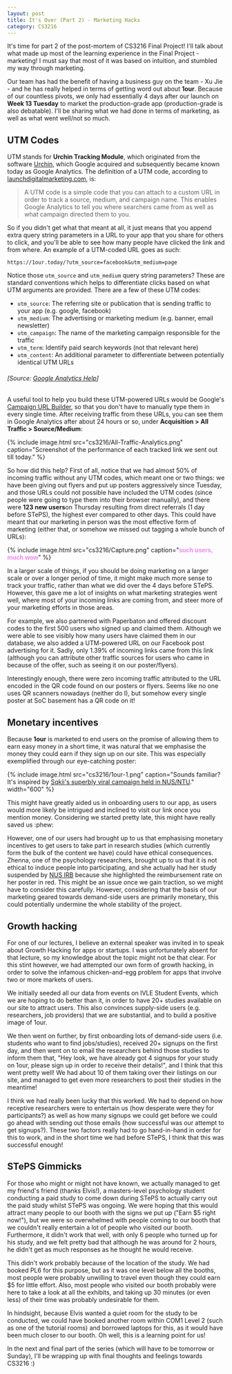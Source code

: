 ```yaml
---
layout: post
title: It's Over (Part 2) - Marketing Hacks
category: CS3216
---
```


It's time for part 2 of the post-mortem of CS3216 Final Project! I'll talk about what made up most of the learning experience in the Final Project - marketing! I must say that most of it was based on intuition, and stumbled my way through marketing. 

Our team has had the benefit of having a business guy on the team - Xu Jie - and he has really helped in terms of getting word out about **1our**. Because of our countless pivots, we only had essentially 4 days after our launch on **Week 13 Tuesday** to market the production-grade app (production-grade is also debatable). I'll be sharing what we had done in terms of marketing, as well as what went well/not so much.

## UTM Codes

UTM stands for **Urchin Tracking Module**, which originated from the software [Urchin](https://en.wikipedia.org/wiki/Urchin_(software)), which Google acquired and subsequently became known today as Google Analytics. The definition of a UTM code, according to [launchdigitalmarketing.com](https://www.launchdigitalmarketing.com/what-are-utm-codes/), is:

> A UTM code is a simple code that you can attach to a custom URL in order to track a source, medium, and campaign name. This enables Google Analytics to tell you where searchers came from as well as what campaign directed them to you.

So if you didn't get what that meant at all, it just means that you append extra query string parameters in a URL to your app that you share for others to click, and you'll be able to see how many people have clicked the link and from where. An example of a UTM-coded URL goes as such:

`https://1our.today/?utm_source=facebook&utm_medium=page`

Notice those `utm_source` and `utm_medium` query string parameters? These are standard conventions which helps to differentiate clicks based on what UTM arguments are provided. There are a few of these UTM codes:

*   `utm_source`: The referring site or publication that is sending traffic to your app (e.g. google, facebook)
*   `utm_medium`: The advertising or marketing medium (e.g. banner, email newsletter)
*   `utm_campaign`: The name of the marketing campaign responsible for the traffic
*   `utm_term`: Identify paid search keywords (not that relevant here)
*   `utm_content`: An additional parameter to differentiate between potentially identical UTM URLs

###### [Source: [Google Analytics Help](https://support.google.com/analytics/answer/1033863)]

A useful tool to help you build these UTM-powered URLs would be Google's [Campaign URL Builder](https://ga-dev-tools.appspot.com/campaign-url-builder/), so that you don't have to manually type them in every single time. After receiving traffic from these URLs, you can see them in Google Analytics after about 24 hours or so, under **Acquisition > All Traffic > Source/Medium**:

{% include image.html src="cs3216/All-Traffic-Analytics.png" caption="Screenshot of the performance of each tracked link we sent out till today." %}

So how did this help? First of all, notice that we had almost 50% of incoming traffic without any UTM codes, which meant one or two things: we have been giving out flyers and put up posters aggressively since Tuesday, and those URLs could not possible have included the UTM codes (since people were going to type them into their browser manually), and there were **123 new users**on Thursday resulting from direct referrals (1 day before STePS), the highest ever compared to other days. This could have meant that our marketing in person was the most effective form of marketing (either that, or somehow we missed out tagging a whole bunch of URLs):

{% include image.html src="cs3216/Capture.png" caption="<span style='font-family: Comic Sans MS, sans-serif; font-weight: bold; font-size: 14px; color: violet;'>such users, much wow</span>" %}

In a larger scale of things, if you should be doing marketing on a larger scale or over a longer period of time, it might make much more sense to track your traffic, rather than what we did over the 4 days before STePS. However, this gave me a lot of insights on what marketing strategies went well, where most of your incoming links are coming from, and steer more of your marketing efforts in those areas. 

For example, we also partnered with Paperbaton and offered discount codes to the first 500 users who signed up and claimed them. Although we were able to see visibly how many users have claimed them in our database, we also added a UTM-powered URL on our Facebook post advertising for it. Sadly, only 1.39% of incoming links came from this link (although you can attribute other traffic sources for users who came in because of the offer, such as seeing it on our poster/flyers). 

Interestingly enough, there were zero incoming traffic attributed to the URL encoded in the QR code found on our posters or flyers. Seems like no one uses QR scanners nowadays (neither do I), but somehow every single poster at SoC basement has a QR code on it!

## Monetary incentives

Because **1our** is marketed to end users on the promise of allowing them to earn easy money in a short time, it was natural that we emphasise the money they could earn if they sign up on our site. This was especially exemplified through our eye-catching poster:

{% include image.html src="cs3216/1our-1.png" caption="Sounds familiar? It's inspired by <a href='https://www.facebook.com/sqkii/photos/a.625981914126890.1073741827.625952320796516/1181083798616696/'>Sqkii's superbly viral campaign held in NUS/NTU</a>." width="600" %}

This might have greatly aided us in onboarding users to our app, as users would more likely be intrigued and inclined to visit our link once you mention money. Considering we started pretty late, this might have really saved us :phew: 

However, one of our users had brought up to us that emphasising monetary incentives to get users to take part in research studies (which currently form the bulk of the content we have) could have ethical consequences. Zhenna, one of the psychology researchers, brought up to us that it is not ethical to induce people into participating, and she actually had her study suspended by [NUS IRB](http://www.nus.edu.sg/irb/) because she highlighted the reimbursement rate on her poster in red. This might be an issue once we gain traction, so we might have to consider this carefully. However, considering that the basis of our marketing geared towards demand-side users are primarily monetary, this could potentially undermine the whole stability of the project.

## Growth hacking

For one of our lectures, I believe an external speaker was invited in to speak about Growth Hacking for apps or startups. I was unfortunately absent for that lecture, so my knowledge about the topic might not be that clear. For this stint however, we had attempted our own form of growth hacking, in order to solve the infamous chicken-and-egg problem for apps that involve two or more markets of users. 

We initially seeded all our data from events on IVLE Student Events, which we are hoping to do better than it, in order to have 20+ studies available on our site to attract users. This also convinces supply-side users (e.g. researchers, job providers) that we are substantial, and to build a positive image of 1our. 

We then went on further, by first onboarding lots of demand-side users (i.e. students who want to find jobs/studies), received 20+ signups on the first day, and then went on to email the researchers behind those studies to inform them that, "Hey look, we have already got 4 signups for your study on 1our, please sign up in order to receive their details!", and I think that this went pretty well! We had about 10 of them taking over their listings on our site, and managed to get even more researchers to post their studies in the meantime! 

I think we had really been lucky that this worked. We had to depend on how receptive researchers were to entertain us (how desperate were they for participants?) as well as how many signups we could get before we could go ahead with sending out those emails (how successful was our attempt to get signups?). These two factors really had to go hand-in-hand in order for this to work, and in the short time we had before STePS, I think that this was successful enough!

## STePS Gimmicks

For those who might or might not have known, we actually managed to get my friend's friend (thanks Elvis!), a masters-level psychology student conducting a paid study to come down during STePS to actually carry out the paid study whilst STePS was ongoing. We were hoping that this would attract many people to our booth with the signs we put up ("Earn $5 right now!"), but we were so overwhelmed with people coming to our booth that we couldn't really entertain a lot of people who visited our booth. Furthermore, it didn't work that well, with only 6 people who turned up for his study, and we felt pretty bad that although he was around for 2 hours, he didn't get as much responses as he thought he would receive. 

This didn't work probably because of the location of the study. We had booked PL6 for this purpose, but as it was one level below all the booths, most people were probably unwilling to travel even though they could earn $5 for little effort. Also, most people who visited our booth probably were here to take a look at all the exhibits, and taking up 30 minutes (or even less) of their time was probably undesirable for them. 

In hindsight, because Elvis wanted a quiet room for the study to be conducted, we could have booked another room within COM1 Level 2 (such as one of the tutorial rooms) and borrowed laptops for this, as it would have been much closer to our booth. Oh well, this is a learning point for us! 

In the next and final part of the series (which will have to be tomorrow or Sunday), I'll be wrapping up with final thoughts and feelings towards CS3216 :)
